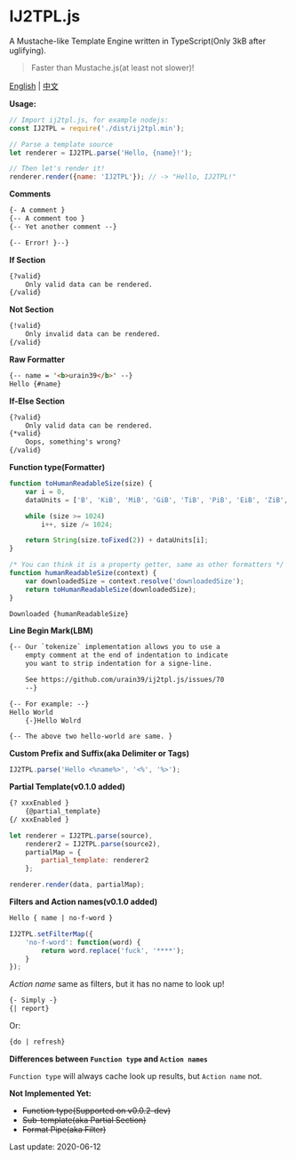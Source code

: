 # IJ2TPL.js
A Mustache-like Template Engine written in TypeScript(Only 3kB after uglifying).

> Faster than Mustache.js(at least not slower)!

[English](./README.md) | [中文](./README.zh.md)

**Usage:**
```js
// Import ij2tpl.js, for example nodejs:
const IJ2TPL = require('./dist/ij2tpl.min');

// Parse a template source
let renderer = IJ2TPL.parse('Hello, {name}!');

// Then let's render it!
renderer.render({name: 'IJ2TPL'}); // -> "Hello, IJ2TPL!"
```

**Comments**
```html
{- A comment }
{-- A comment too }
{-- Yet another comment --}

{-- Error! }--}
```

**If Section**
```html
{?valid}
	Only valid data can be rendered.
{/valid}
```

**Not Section**
```html
{!valid}
	Only invalid data can be rendered.
{/valid}
```

**Raw Formatter**
```html
{-- name = '<b>urain39</b>' --}
Hello {#name}
```

**If-Else Section**

```html
{?valid}
	Only valid data can be rendered.
{*valid}
	Oops, something's wrong?
{/valid}
```

**Function type(Formatter)**
```js
function toHumanReadableSize(size) {
	var i = 0,
	dataUnits = ['B', 'KiB', 'MiB', 'GiB', 'TiB', 'PiB', 'EiB', 'ZiB', 'YiB', 'BiB', 'NiB', 'DiB'];

	while (size >= 1024)
		i++, size /= 1024;

	return String(size.toFixed(2)) + dataUnits[i];
}

/* You can think it is a property getter, same as other formatters */
function humanReadableSize(context) {
	var downloadedSize = context.resolve('downloadedSize');
	return toHumanReadableSize(downloadedSize);
}
```

```html
Downloaded {humanReadableSize}
```

**Line Begin Mark(LBM)**
```html
{-- Our `tokenize` implementation allows you to use a
	empty comment at the end of indentation to indicate
	you want to strip indentation for a signe-line.

	See https://github.com/urain39/ij2tpl.js/issues/70
	--}

{-- For example: --}
Hello World
	{-}Hello Wolrd

{-- The above two hello-world are same. }
```

**Custom Prefix and Suffix(aka Delimiter or Tags)**
```js
IJ2TPL.parse('Hello <%name%>', '<%', '%>');
```

**Partial Template(v0.1.0 added)**
```html
{? xxxEnabled }
	{@partial_template}
{/ xxxEnabled }
```

```js
let renderer = IJ2TPL.parse(source),
	renderer2 = IJ2TPL.parse(source2),
	partialMap = {
		partial_template: renderer2
	};

renderer.render(data, partialMap);
```

**Filters and Action names(v0.1.0 added)**
```html
Hello { name | no-f-word }
```

```js
IJ2TPL.setFilterMap({
	'no-f-word': function(word) {
		return word.replace('fuck', '****');
	}
});
```

*Action name* same as filters, but it has no name to look up!
```html
{- Simply -}
{| report}
```

Or:
```html
{do | refresh}
```

**Differences between `Function type` and `Action names`**

`Function type` will always cache look up results, but `Action name` not.

**Not Implemented Yet:**
- ~~Function type(Supported on v0.0.2-dev)~~
- ~~Sub-template(aka Partial Section)~~
- ~~Format Pipe(aka Filter)~~

Last update: 2020-06-12
